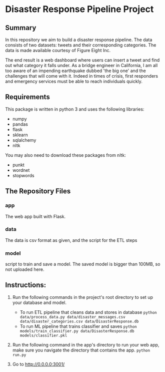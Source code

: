 # Disaster Response Pipeline Project


## Summary

In this repository we aim to build a disaster response pipeline. The data consists of two datasets: tweets and their corresponding categories. The data is made available courtesy of Figure Eight Inc.

The end result is a web dashboard where users can insert a tweet and find out what category it falls under. As a bridge engineer in California, I am all too aware of an impending earthquake dubbed 'the big one' and the challenges that will come with it. Indeed in times of crisis, first responders and emergency services must be able to reach individuals quickly.

## Requirements

This package is written in python 3 and uses the following libraries:
- numpy
- pandas
- flask
- sklearn
- sqlalchemy
- nltk

You may also need to download these packages from nltk:
- punkt
- wordnet
- stopwords

## The Repository Files

### app

The web app built with Flask.

### data

The data is csv format as given, and the script for the ETL steps

### model

script to train and save a model. The saved model is bigger than 100MB, so not uploaded here.


## Instructions:
1. Run the following commands in the project's root directory to set up your database and model.

    - To run ETL pipeline that cleans data and stores in database
        `python data/process_data.py data/disaster_messages.csv data/disaster_categories.csv data/DisasterResponse.db`
    - To run ML pipeline that trains classifier and saves
        `python models/train_classifier.py data/DisasterResponse.db models/classifier.pkl`

2. Run the following command in the app's directory to run your web app, make sure you navigate the directory that contains the app.
    `python run.py`

3. Go to http://0.0.0.0:3001/
